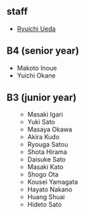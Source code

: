 <h2>staff</h2>
<ul>
 	<li id="ryuichiueda"><a href="http://lab.ueda.asia/?page_id=42">Ryuichi Ueda</a></li>
</ul>
<h2>B4 (senior year)</h2>
<ul>
 	<li>Makoto Inoue</li>
 	<li>Yuichi Okane</li>
</ul>
<h2>B3 (junior year)</h2>
<ul>
<ul>
 	<li>Masaki Igari</li>
 	<li>Yuki Sato</li>
 	<li>Masaya Okawa</li>
 	<li>Akira Kudo</li>
 	<li>Ryouga Satou</li>
 	<li>Shota Hirama</li>
 	<li>Daisuke Sato</li>
 	<li>Masaki Kato</li>
 	<li>Shogo Ota</li>
 	<li>Kousei Yamagata</li>
 	<li>Hayato Nakano</li>
 	<li>Huang Shuai</li>
 	<li>Hideto Sato</li>
</ul>
</ul>
